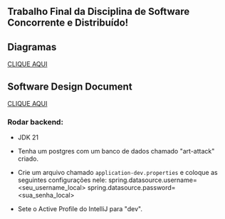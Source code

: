 ## Trabalho Final da Disciplina de Software Concorrente e Distribuído!

## Diagramas
[CLIQUE AQUI](https://drive.google.com/file/d/1nSkpeHJiGiVqusFc7uL7A-Jva1d9B7br/view?usp=sharing)

## Software Design Document
[CLIQUE AQUI](https://docs.google.com/document/d/1geOp2d0BULVQ4s8E5dZOnip0_Pg6LtLSr_oZa_zrrno/edit?usp=sharing)


### Rodar backend:

- JDK 21
- Tenha um postgres com um banco de dados chamado "art-attack" criado.
- Crie um arquivo chamado `application-dev.properties` e coloque as seguintes configurações nele:
	spring.datasource.username=<seu_username_local> 
	spring.datasource.password=<sua_senha_local>
	
- Sete o Active Profile do IntelliJ para "dev". 	
